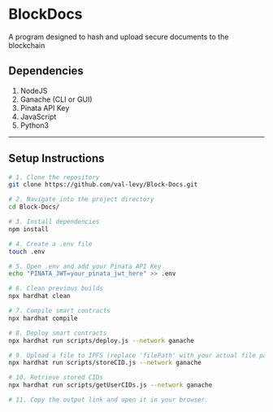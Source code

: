 # BlockDocs
A program designed to hash and upload secure documents to the blockchain
## Dependencies
1. NodeJS
2. Ganache (CLI or GUI)
3. Pinata API Key
4. JavaScript
5. Python3

---

## Setup Instructions

```sh
# 1. Clone the repository
git clone https://github.com/val-levy/Block-Docs.git

# 2. Navigate into the project directory
cd Block-Docs/

# 3. Install dependencies
npm install

# 4. Create a .env file
touch .env

# 5. Open .env and add your Pinata API Key
echo "PINATA_JWT=your_pinata_jwt_here" >> .env

# 6. Clean previous builds
npx hardhat clean

# 7. Compile smart contracts
npx hardhat compile

# 8. Deploy smart contracts
npx hardhat run scripts/deploy.js --network ganache

# 9. Upload a file to IPFS (replace 'filePath' with your actual file path)
npx hardhat run scripts/storeCID.js --network ganache

# 10. Retrieve stored CIDs
npx hardhat run scripts/getUserCIDs.js --network ganache

# 11. Copy the output link and open it in your browser.
